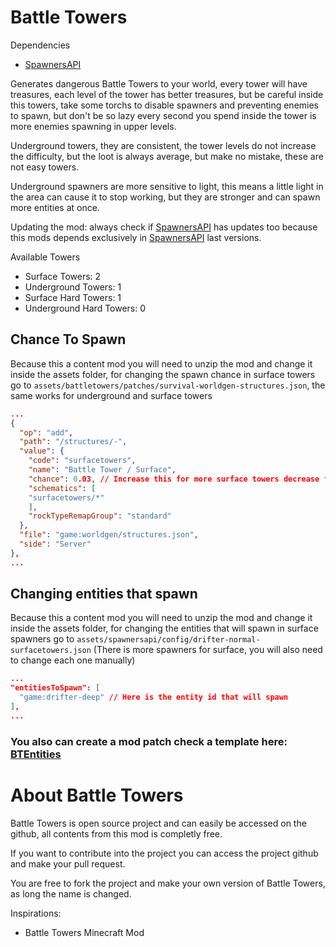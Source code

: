 # Battle Towers
Dependencies
- [SpawnersAPI](https://mods.vintagestory.at/spawnersapi)

Generates dangerous Battle Towers to your world, every tower will have treasures, each level of the tower has better treasures, but be careful inside this towers, take some torchs to disable spawners and preventing enemies to spawn, but don't be so lazy every second you spend inside the tower is more enemies spawning in upper levels.

Underground towers, they are consistent, the tower levels do not increase the difficulty, but the loot is always average, but make no mistake, these are not easy towers.

Underground spawners are more sensitive to light, this means a little light in the area can cause it to stop working, but they are stronger and can spawn more entities at once.

Updating the mod: always check if [SpawnersAPI](https://mods.vintagestory.at/spawnersapi) has updates too because this mods depends exclusively in [SpawnersAPI](https://mods.vintagestory.at/spawnersapi) last versions.

Available Towers
- Surface Towers: 2
- Underground Towers: 1
- Surface Hard Towers: 1
- Underground Hard Towers: 0

## Chance To Spawn
Because this a content mod you will need to unzip the mod and change it inside the assets folder, for changing the spawn chance in surface towers go to ``assets/battletowers/patches/survival-worldgen-structures.json``, the same works for underground and surface towers
```json
...
{
  "op": "add",
  "path": "/structures/-",
  "value": {
    "code": "surfacetowers",
    "name": "Battle Tower / Surface",
    "chance": 0.03, // Increase this for more surface towers decrease for less
    "schematics": [
    "surfacetowers/*"
    ],
    "rockTypeRemapGroup": "standard"
  },
  "file": "game:worldgen/structures.json",
  "side": "Server"
},
...
```
## Changing entities that spawn
Because this a content mod you will need to unzip the mod and change it inside the assets folder, for changing the entities that will spawn in surface spawners go to ``assets/spawnersapi/config/drifter-normal-surfacetowers.json`` (There is more spawners for surface, you will also need to change each one manually)
```json
...
"entitiesToSpawn": [
  "game:drifter-deep" // Here is the entity id that will spawn
],
...
```
### You also can create a mod patch check a template here: [BTEntities](https://github.com/LeandroTheDev/battle_towers/tree/main/BTEntities)

# About Battle Towers
Battle Towers is open source project and can easily be accessed on the github, all contents from this mod is completly free.

If you want to contribute into the project you can access the project github and make your pull request.

You are free to fork the project and make your own version of Battle Towers, as long the name is changed.

Inspirations:

- Battle Towers Minecraft Mod
